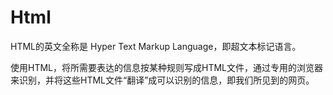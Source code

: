 # Html
HTML的英文全称是 Hyper Text Markup Language，即超文本标记语言。

使用HTML，将所需要表达的信息按某种规则写成HTML文件，通过专用的浏览器来识别，并将这些HTML文件“翻译”成可以识别的信息，即我们所见到的网页。